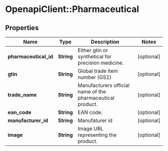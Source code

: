 # OpenapiClient::Pharmaceutical

## Properties
Name | Type | Description | Notes
------------ | ------------- | ------------- | -------------
**pharmaceutical_id** | **String** | Either gtin or synthetical for precision medicine. | [optional] 
**gtin** | **String** | Global trade item number (GS1) | [optional] 
**trade_name** | **String** | Manufacturers official name of the pharmaceutical product. | [optional] 
**ean_code** | **String** | EAN code. | [optional] 
**manufacturer_id** | **String** | Manufaturer id | [optional] 
**image** | **String** | Image URL representing the product. | [optional] 



